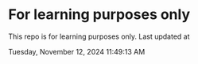 # For learning purposes only
This repo is for learning purposes only.
Last updated at

Tuesday, November 12, 2024 11:49:13 AM

